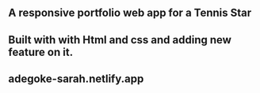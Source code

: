 ## A responsive portfolio web app for a Tennis Star
## Built with with Html and css and adding new feature on it.
## adegoke-sarah.netlify.app
